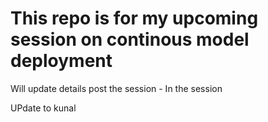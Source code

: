 # This repo is for my upcoming session on continous model deployment
Will update details post the session - In the session

UPdate to kunal
